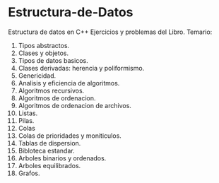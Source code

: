 # Estructura-de-Datos
Estructura de datos en C++
Ejercicios y problemas del Libro.
Temario:
1. Tipos abstractos.
2. Clases y objetos.
3. Tipos de datos basicos.
4. Clases derivadas: herencia y poliformismo.
5. Genericidad.
6. Analisis y eficiencia de algoritmos.
7. Algoritmos recursivos.
8. Algoritmos de ordenacion.
9. Algoritmos de ordenacion de archivos.
10. Listas.
11. Pilas.
12. Colas
13. Colas de prioridades y moniticulos.
14. Tablas de dispersion.
15. Bibloteca estandar.
16. Arboles binarios y ordenados.
17. Arboles equilibrados.
18. Grafos.

